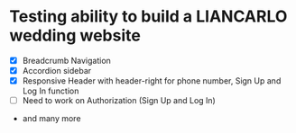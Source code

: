 # Testing ability to build a LIANCARLO wedding website

- [x] Breadcrumb Navigation
- [x] Accordion sidebar
- [x] Responsive Header with header-right for phone number, Sign Up and Log In function
- [ ] Need to work on Authorization (Sign Up and Log In)
- and many more